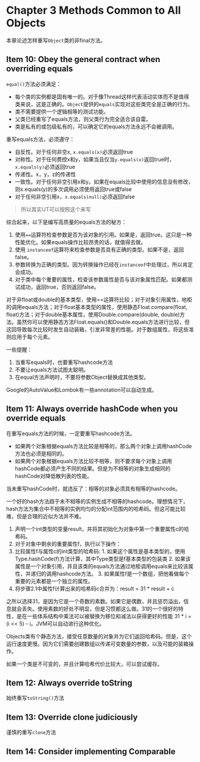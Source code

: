 
# Chapter 3 Methods Common to All Objects
本章论述怎样重写`Object`类的非final方法。

## Item 10: Obey the general contract when overriding equals
`equal()`方法必须满足：
* 每个类的实例都是固有唯一的。对于像Thread这样代表活动实体而不是值得类来说，这是正确的。`Object`提供的`equals`实现对这些类完全是正确的行为。
* 类不需要提供一个逻辑相等的测试功能。
* 父类已经重写了equals方法，则父类行为完全适合该自雷。
* 类是私有的或包级私有的，可以确定它的equals方法永远不会被调用。

重写equals方法，必须遵守：
* 自反性。对于任何非空x, `x.equals(x)`必须返回true
* 对称性。对于任何费控x和y，如果当且仅当`y.equals(x)`返回true时，`x.equals(y)`必须返回true
* 传递性。x，y，z的传递性
* 一致性。对于任何非空引用x和y。如果在equals比较中使用的信息没有修改，则x.equals(y)的多次调用必须使用返回true或false
* 对于任何非空引用x，`x.equals(null)`必须返回false
> 所以其实UT可以按照这个来写

综合起来，以下是编写高质量的equals方法的秘方：
1. 使用`==`运算符检查参数是否为该对象的引用。如果是，返回true。这只是一种性能优化。如果equals操作比较昂贵的话，就值得去做。
2. 使用 `instanceof`运算符来检查参数是否具有正确的类型。如果不是，返回false。
3. 参数转换为正确的类型。因为转换操作已经在`instanceof`中处理过，所以肯定会成功。
4. 对于类中每个重要的属性，检查该参数属性是否与该对象属性匹配。如果都测试成功，返回true，否则返回false。

对于非float或double的基本类型，使用==运算符比较；对于对象引用属性，地柜的调用equals方法；对于float基本类型的属性，使用静态Float.compare(float, float)方法；对于double基本属性，使用Double.compare(double, double)方法。虽然你可以使用静态方法Float.equals()和Double.equals方法进行比较，但这回导致每次比较时发生自动装箱，引发非常差的性能。对于数组属性，将这些准则应用于每个元素。

一些提醒：
1. 当重写equals时，也要重写hashcode方法
2. 不要让equals方法试图太聪明。
3. 在equal方法声明时，不要将参数Object替换成其他类型。

Google的AutoValue和Lombok有一些annotation可以自动生成。

## Item 11: Always override hashCode when you override equals
在重写equals方法的时候，一定要重写hashcode方法。
* 如果两个对象根据equals方法比较是相等的，那么两个对象上调用hashCode方法也必须是相同的。
* 如果两个对象根据equals方法比较不相等，则不要求每个对象上调用hashCode都必须产生不同的结果。但是为不相等的对象生成相同的hashCode对降低散列表的性能。

当未重写hashCode时，就违反了：相等的对象必须具有相等的hashcode。

一个好的hash方法趋于未不相等的实例生成不相等的hashcode。理想情况下，hash方法为集合中不相等的实例均匀的分配int范围内的哈希码。但这可能比较难，但是合理的近似方法并不难。
1. 声明一个int类型的变量result，并将其初始化为对象中第一个重要属性c的哈希码。
2. 对于对象中剩余的重要属性f，执行以下操作：
  1. 比较属性f与属性c的int类型的哈希码:
    1. 如果这个属性是基本类型的，使用Type.hashCode(f)方法计算，其中Type类型是f基本类型的包装类
    2. 如果该属性是一个对象引用，并且该类的equals方法通过地柜调用equals来比较该属性，并递归的调用hashcode方法。
    3. 如果属性f是一个数组，把他看做每个重要的元素都是一个独立的属性。
  2. 将步骤2.1中属性f计算出来的哈希码c合并为：result = 31 * result + c

之所以选择31，是因为它是一个奇数的素数。如果它是偶数，并且惩罚溢出，信息就会丢失。使用素数的好处不明显，但是习惯都这么做。31的一个很好的特性，是在一些体系结构中乘法可以被替换为移位和减法以获得更好的性能 31 * i = (i << 5) - i。JVM可以自动进行这种优化。

Objects类有个静态方法，接受任意数量的对象并为它们返回哈希码。但是，这个运行速度更慢。因为它们需要创建数组以传递可变数量的参数，以及可能的装箱操作。

如果一个类是不可变的，并且计算哈希代价比较大，可以尝试缓存。

## Item 12: Always override toString
始终重写`toString()`方法

## Item 13: Override clone judiciously
谨慎的重写`clone`方法

## Item 14: Consider implementing Comparable
